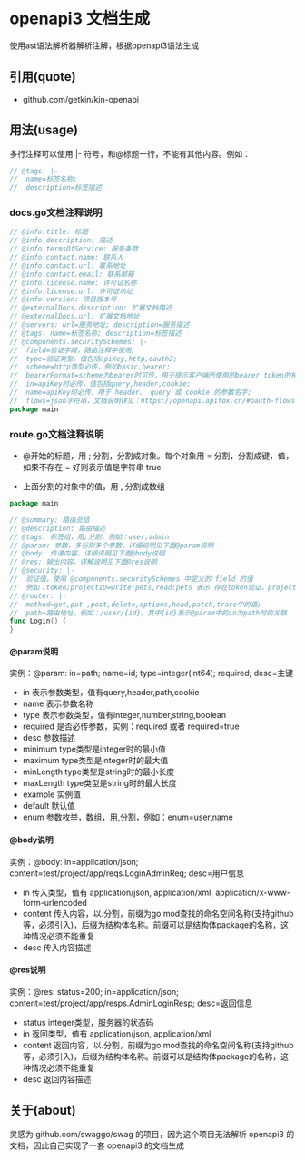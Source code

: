 # openapi3 文档生成

使用ast语法解析器解析注解，根据openapi3语法生成

## 引用(quote)
- github.com/getkin/kin-openapi


## 用法(usage)
多行注释可以使用 |- 符号，和@标题一行，不能有其他内容。例如：
~~~go
// @tags: |-
//  name=标签名称; 
//  description=标签描述
~~~

### docs.go文档注释说明
~~~go
// @info.title: 标题
// @info.description: 描述
// @info.termsOfService: 服务条款
// @info.contact.name: 联系人
// @info.contact.url: 联系地址
// @info.contact.email: 联系邮箱
// @info.license.name: 许可证名称
// @info.license.url: 许可证地址
// @info.version: 项目版本号
// @externalDocs.description: 扩展文档描述
// @externalDocs.url: 扩展文档地址
// @servers: url=服务地址; description=服务描述
// @tags: name=标签名称; description=标签描述
// @components.securitySchemes: |-
//  field=验证字段，路由注释中使用;
//  type=验证类型，值包括apiKey,http,oauth2;
//  scheme=http类型必传，例如basic,bearer;
//  bearerFormat=scheme为bearer时可传，用于提示客户端所使用的bearer token的格式，例如JWT;
//  in=apiKey时必传，值包括query,header,cookie;
//  name=apiKey时必传，用于 header、 query 或 cookie 的参数名字;
//  flows=json字符串，文档说明详见：https://openapi.apifox.cn/#oauth-flows-%E5%AF%B9%E8%B1%A1
package main
~~~

### route.go文档注释说明
- @开始的标题，用 ; 分割，分割成对象。每个对象用 = 分割，分割成键，值，如果不存在 = 好则表示值是字符串 true

- 上面分割的对象中的值，用 , 分割成数组
~~~go
package main

// @summary: 路由总结
// @description: 路由描述
// @tags: 标签组，用;分割，例如：user;admin
// @param: 参数，多行则多个参数，详细说明见下面@param说明
// @body: 传递内容，详细说明见下面@body说明
// @res: 输出内容，详解说明见下面@res说明
// @security: |-
//  验证值，使用 @components.securitySchemes 中定义的 field 的值
//  例如：token;projectID=write:pets,read:pets 表示 存在token验证，projectID验证数组是[write:pets,read:pets]
// @router: |-
//  method=get,put ,post,delete,options,head,patch,trace中的值;
//  path=路由地址，例如：/user/{id}。其中{id}表示@param中的in为path时的关联
func Login() {
}
~~~
#### @param说明
实例：@param: in=path; name=id; type=integer(int64); required; desc=主键
- in 表示参数类型，值有query,header,path,cookie
- name 表示参数名称
- type 表示参数类型，值有integer,number,string,boolean
- required 是否必传参数，实例：required 或者 required=true
- desc 参数描述
- minimum type类型是integer时的最小值
- maximum type类型是integer时的最大值
- minLength type类型是string时的最小长度
- maxLength type类型是string时的最大长度
- example 实例值
- default 默认值
- enum 参数枚举，数组，用,分割，例如：enum=user,name
#### @body说明
实例：@body: in=application/json; content=test/project/app/reqs.LoginAdminReq; desc=用户信息
- in 传入类型，值有 application/json, application/xml, application/x-www-form-urlencoded
- content 传入内容，以.分割，前缀为go.mod查找的命名空间名称(支持github等，必须引入)，后缀为结构体名称。前缀可以是结构体package的名称，这种情况必须不能重复
- desc 传入内容描述
#### @res说明
实例：@res: status=200; in=application/json; content=test/project/app/resps.AdminLoginResp; desc=返回信息
- status integer类型，服务器的状态码
- in 返回类型，值有 application/json, application/xml
- content 返回内容，以.分割，前缀为go.mod查找的命名空间名称(支持github等，必须引入)，后缀为结构体名称。前缀可以是结构体package的名称，这种情况必须不能重复
- desc 返回内容描述

## 关于(about)
灵感为 github.com/swaggo/swag 的项目，因为这个项目无法解析 openapi3 的文档，因此自己实现了一套 openapi3 的文档生成